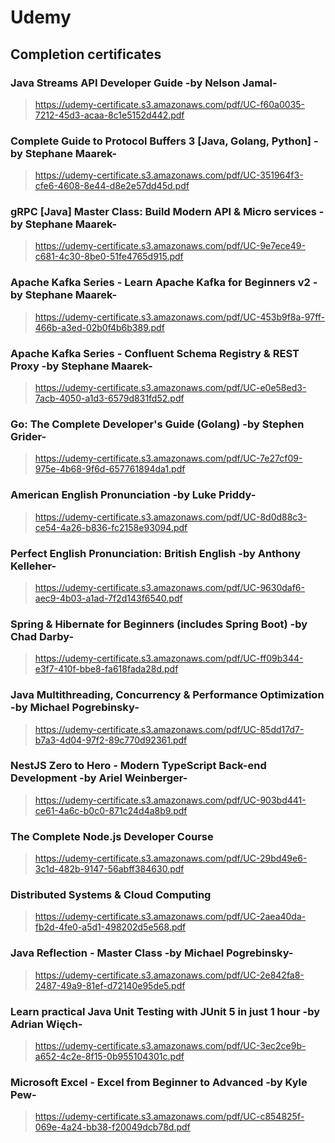 # Udemy

## Completion certificates

### Java Streams API Developer Guide -by Nelson Jamal-
> https://udemy-certificate.s3.amazonaws.com/pdf/UC-f60a0035-7212-45d3-acaa-8c1e5152d442.pdf
>>

### Complete Guide to Protocol Buffers 3 [Java, Golang, Python] -by Stephane Maarek-
> https://udemy-certificate.s3.amazonaws.com/pdf/UC-351964f3-cfe6-4608-8e44-d8e2e57dd45d.pdf
>>

### gRPC [Java] Master Class: Build Modern API & Micro services -by Stephane Maarek-
> https://udemy-certificate.s3.amazonaws.com/pdf/UC-9e7ece49-c681-4c30-8be0-51fe4765d915.pdf
>>

### Apache Kafka Series - Learn Apache Kafka for Beginners v2 -by Stephane Maarek-
> https://udemy-certificate.s3.amazonaws.com/pdf/UC-453b9f8a-97ff-466b-a3ed-02b0f4b6b389.pdf
>>

### Apache Kafka Series - Confluent Schema Registry & REST Proxy  -by Stephane Maarek-
> https://udemy-certificate.s3.amazonaws.com/pdf/UC-e0e58ed3-7acb-4050-a1d3-6579d831fd52.pdf
>>

### Go: The Complete Developer's Guide (Golang) -by Stephen Grider-
> https://udemy-certificate.s3.amazonaws.com/pdf/UC-7e27cf09-975e-4b68-9f6d-657761894da1.pdf
>>

### American English Pronunciation -by Luke Priddy-
> https://udemy-certificate.s3.amazonaws.com/pdf/UC-8d0d88c3-ce54-4a26-b836-fc2158e93094.pdf
>>

### Perfect English Pronunciation: British English -by Anthony Kelleher-
> https://udemy-certificate.s3.amazonaws.com/pdf/UC-9630daf6-aec9-4b03-a1ad-7f2d143f6540.pdf
>>

### Spring & Hibernate for Beginners (includes Spring Boot) -by Chad Darby-
> https://udemy-certificate.s3.amazonaws.com/pdf/UC-ff09b344-e3f7-410f-bbe8-fa618fada28d.pdf
>>

### Java Multithreading, Concurrency & Performance Optimization -by Michael Pogrebinsky-
> https://udemy-certificate.s3.amazonaws.com/pdf/UC-85dd17d7-b7a3-4d04-97f2-89c770d92361.pdf
>>

### NestJS Zero to Hero - Modern TypeScript Back-end Development -by Ariel Weinberger-
> https://udemy-certificate.s3.amazonaws.com/pdf/UC-903bd441-ce61-4a6c-b0c0-871c24d4a8b9.pdf
>>

### The Complete Node.js Developer Course
> https://udemy-certificate.s3.amazonaws.com/pdf/UC-29bd49e6-3c1d-482b-9147-56abff384630.pdf
>>

### Distributed Systems & Cloud Computing
> https://udemy-certificate.s3.amazonaws.com/pdf/UC-2aea40da-fb2d-4fe0-a5d1-498202d5e568.pdf
>>

### Java Reflection - Master Class -by Michael Pogrebinsky-
> https://udemy-certificate.s3.amazonaws.com/pdf/UC-2e842fa8-2487-49a9-81ef-d72140e95de5.pdf
>>

### Learn practical Java Unit Testing with JUnit 5 in just 1 hour -by Adrian Więch-
> https://udemy-certificate.s3.amazonaws.com/pdf/UC-3ec2ce9b-a652-4c2e-8f15-0b955104301c.pdf
>>

### Microsoft Excel - Excel from Beginner to Advanced -by Kyle Pew-
> https://udemy-certificate.s3.amazonaws.com/pdf/UC-c854825f-069e-4a24-bb38-f20049dcb78d.pdf
>>